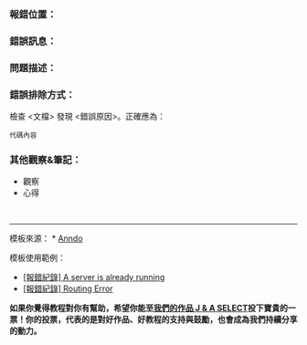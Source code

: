 ### 報錯位置：



### 錯誤訊息：



### 問題描述：



### 錯誤排除方式：
檢查 <文檔> 發現 <錯誤原因>。正確應為：

```
代碼內容
```

### 其他觀察&筆記：

* 觀察
* 心得



<br/>
<hr/>
模板來源：
* <a href="http://anndo-blog.logdown.com/" target="_blank"> Anndo </a>

模板使用範例：
* <a href="http://anndo-blog.logdown.com/posts/1683245" target="_blank"> [報錯紀錄] A server is already running </a>
* <a href="http://anndo-blog.logdown.com/posts/1707657" target="_blank"> [報錯紀錄] Routing Error </a>

**如果你覺得教程對你有幫助，希望你能至<a href="https://fullstack.xinshengdaxue.com/works/558" target="_blank">我們的作品 J & A SELECT</a>投下寶貴的一票！你的投票，代表的是對好作品、好教程的支持與鼓勵，也會成為我們持續分享的動力。**
